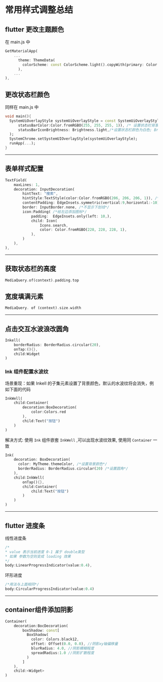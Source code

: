 # 常用样式调整总结

## flutter 更改主题颜色

在 main.js 中

```dart
GetMaterialApp(
    ...
      theme: ThemeData( 
        colorScheme: const ColorScheme.light().copyWith(primary: Color.fromRGBO(255, 255, 255, 1)),
      ),
	...     
),
```

## 更改状态栏颜色

同样在 main.js 中

```dart
void main(){
  SystemUiOverlayStyle systemUiOverlayStyle = const SystemUiOverlayStyle(
      statusBarColor:Color.fromRGBO(255, 255, 255, 1)), /* 设置状态栏背景颜色 */
      statusBarIconBrightness: Brightness.light,/*设置状态栏颜色为白色; Brightness.dark 设置字体为黑色 light 白色*/
  );
  SystemChrome.setSystemUIOverlayStyle(systemUiOverlayStyle);
  runApp(...);
}
```

---

## 表单样式配置

```dart
TextField(
	maxLines: 1,
	decoration: InputDecoration(
		hintText: "搜索",
		hintStyle:TextStyle(color:Color.fromRGBO(206, 206, 206, 1)), /*提示文本样式*/
		contentPadding: EdgeInsets.symmetric(vertical:9,horizontal:-10), /*调整上下内边距,可改变输入框的高度*/
		border: InputBorder.none, /*不显示下划线*/ 
		icon:Padding( /*给左边添加图标*/
            padding:  EdgeInsets.only(left: 10,),
            child: Icon(
                Icons.search,
                color: Color.fromRGBO(228, 228, 228, 1),
            ),
        )
    ),
),
```

---

## 获取状态栏的高度

```dart
MediaQuery.of(context).padding.top
```

## 宽度填满元素

```dart
MediaQuery. of (context).size.width
```

---

## 点击交互水波浪改圆角

```dart
Inkell(
    borderRadius: BorderRadius.circular(20),
    onTap:(){},
    child:Widget
)
```

### Ink 组件配置水波纹

场景重现：如果 Inkell 的子集元素设置了背景颜色，默认的水波纹将会消失，例如下面的代码

```dart
InkWell(
	child:Container(
    	decoration:BoxDecoration(
        	color:Colors.red
        ),
        child:Text("按钮")
    )
)
```

解决方式: 使用 `Ink` 组件嵌套 `InkWell` ,可以出现水波纹效果, 使用同 `Container` 一致

```dart  
Ink(
    decoration: BoxDecoration(
      color: MyTheme.themeColor, /*设置背景颜色*/
      borderRadius: BorderRadius.circular(20) /*设置圆角*/
    ),
	child:InkWell(
    	onTap(){},
        child:Container(
        	child:Text("按钮")
        )
    )
)
```

---

## flutter 进度条

线性进度条

```dart
/*
* value 表示当前进度 0-1 属于 double类型
* 如果 参数为空则变成 loading 效果
*/
body:LinearProgressIndicator(value:0.4),
```

环形进度

```dart
/*用法与上面相同*/
body:CircularProgressIndicator(value:0.4)
```

---

## container组件添加阴影

```dart
Container(
    decoration:BocDecoration(
    	boxShadow: const[
          BoxShadow(
            color: Colors.black12,
            offset: Offset(0.0, 0.0), //阴影xy轴偏移量
            blurRadius: 4.0, //阴影模糊程度
            spreadRadius:1.0 //阴影扩散程度
          )
        ]
    ),
	child:<Widget>
)
```

